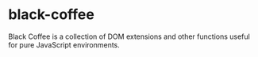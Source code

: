 black-coffee
============

Black Coffee is a collection of DOM extensions and other functions useful for pure JavaScript environments.
